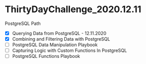# ThirtyDayChallenge_2020.12.11

PostgreSQL Path
- [x] Querying Data from PostgreSQL - 12.11.2020
- [x] Combining and Filtering Data with PostgreSQL
- [ ] PostgreSQL Data Manipulation Playbook
- [ ] Capturing Logic with Custom Functions In PostgreSQL
- [ ] PostgreSQL Functions Playbook
